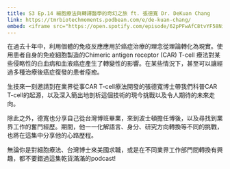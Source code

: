 ```yaml
---
title: S3 Ep.14 細胞療法與轉譯醫學的奇幻之旅 ft. 張德寬 Dr. DeKuan Chang
link: https://tmrbiotechmoments.podbean.com/e/de-kuan-chang/
embed: <iframe src="https://open.spotify.com/episode/62pPFwAfC8tvYF58Niqz8y" width="100%" height="232" frameborder="0" allowtransparency="true" allow="encrypted-media"></iframe>
---
```


在過去十年中，利用個體的免疫反應應用於癌症治療的理念從理論轉化為現實。使用患者自身的免疫細胞製造的Chimeric antigen receptor (CAR) T-cell 療法對某些侵略性的白血病和血液癌症產生了轉變性的影響。在某些情況下，甚至可以讓經過多種治療後癌症復發的患者痊癒。

生技來一刻邀請到在業界從事CAR T-cell療法開發的張德寬博士帶我們科普CAR T-cell的起源，以及深入簡出地剖析這個技術的現今挑戰以及令人期待的未來走向。

除此之外，德寬也分享自己從台灣博班畢業，來到波士頓擔任博後，以及尋找到業界工作的奮鬥經歷。期間，他一一化解語言、身分、研究方向轉換等不同的挑戰，也將在這集中分享他的心路歷程。

無論你是對細胞療法、台灣博士來美國求職，或是在不同業界工作部門間轉換有興趣，都不要錯過這集乾貨滿滿的podcast!
